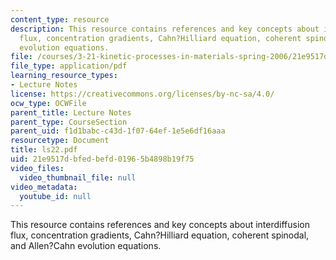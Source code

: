 ```yaml
---
content_type: resource
description: This resource contains references and key concepts about interdiffusion
  flux, concentration gradients, Cahn?Hilliard equation, coherent spinodal, and Allen?Cahn
  evolution equations.
file: /courses/3-21-kinetic-processes-in-materials-spring-2006/21e9517dbfedbefd01965b4898b19f75_ls22.pdf
file_type: application/pdf
learning_resource_types:
- Lecture Notes
license: https://creativecommons.org/licenses/by-nc-sa/4.0/
ocw_type: OCWFile
parent_title: Lecture Notes
parent_type: CourseSection
parent_uid: f1d1babc-c43d-1f07-64ef-1e5e6df16aaa
resourcetype: Document
title: ls22.pdf
uid: 21e9517d-bfed-befd-0196-5b4898b19f75
video_files:
  video_thumbnail_file: null
video_metadata:
  youtube_id: null
---
```

This resource contains references and key concepts about interdiffusion flux, concentration gradients, Cahn?Hilliard equation, coherent spinodal, and Allen?Cahn evolution equations.